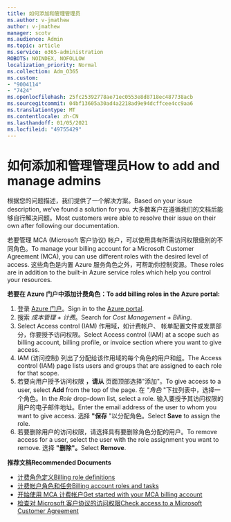 ```yaml
---
title: 如何添加和管理管理员
ms.author: v-jmathew
author: v-jmathew
manager: scotv
ms.audience: Admin
ms.topic: article
ms.service: o365-administration
ROBOTS: NOINDEX, NOFOLLOW
localization_priority: Normal
ms.collection: Adm_O365
ms.custom:
- "9004114"
- "7424"
ms.openlocfilehash: 25fc25392778ae71ec0553e8d8718ec487738acb
ms.sourcegitcommit: 04bf13605a30ad4a2218ad9e94dcffcee4cc9aa6
ms.translationtype: MT
ms.contentlocale: zh-CN
ms.lasthandoff: 01/05/2021
ms.locfileid: "49755429"
---
```

# <a name="how-to-add-and-manage-admins"></a><span data-ttu-id="b3ff3-102">如何添加和管理管理员</span><span class="sxs-lookup"><span data-stu-id="b3ff3-102">How to add and manage admins</span></span>

<span data-ttu-id="b3ff3-103">根据您的问题描述，我们提供了一个解决方案。</span><span class="sxs-lookup"><span data-stu-id="b3ff3-103">Based on your issue description, we’ve found a solution for you.</span></span> <span data-ttu-id="b3ff3-104">大多数客户在遵循我们的文档后能够自行解决问题。</span><span class="sxs-lookup"><span data-stu-id="b3ff3-104">Most customers were able to resolve their issue on their own after following our documentation.</span></span>

<span data-ttu-id="b3ff3-105">若要管理 MCA (Microsoft 客户协议) 帐户，可以使用具有所需访问权限级别的不同角色。</span><span class="sxs-lookup"><span data-stu-id="b3ff3-105">To manage your billing account for a Microsoft Customer Agreement (MCA), you can use different roles with the desired level of access.</span></span> <span data-ttu-id="b3ff3-106">这些角色是内置 Azure 服务角色之外，可帮助你控制资源。</span><span class="sxs-lookup"><span data-stu-id="b3ff3-106">These roles are in addition to the built-in Azure service roles which help you control your resources.</span></span>

<span data-ttu-id="b3ff3-107">**若要在 Azure 门户中添加计费角色：**</span><span class="sxs-lookup"><span data-stu-id="b3ff3-107">**To add billing roles in the Azure portal:**</span></span>

1. <span data-ttu-id="b3ff3-108">登录 [Azure 门户](https://portal.azure.com/)。</span><span class="sxs-lookup"><span data-stu-id="b3ff3-108">Sign in to the [Azure portal](https://portal.azure.com/).</span></span>
2. <span data-ttu-id="b3ff3-109">搜索 *成本管理 + 计费*。</span><span class="sxs-lookup"><span data-stu-id="b3ff3-109">Search for *Cost Management + Billing*.</span></span>
3. <span data-ttu-id="b3ff3-110">Select Access control (IAM) 作用域，如计费帐户、 帐单配置文件或发票部分，你要授予访问权限。</span><span class="sxs-lookup"><span data-stu-id="b3ff3-110">Select Access control (IAM) at a scope such as billing account, billing profile, or invoice section where you want to give access.</span></span>
4. <span data-ttu-id="b3ff3-111">IAM (访问控制) 列出了分配给该作用域的每个角色的用户和组。</span><span class="sxs-lookup"><span data-stu-id="b3ff3-111">The Access control (IAM) page lists users and groups that are assigned to each role for that scope.</span></span>
5. <span data-ttu-id="b3ff3-112">若要向用户授予访问权限 **，请从** 页面顶部选择"添加"。</span><span class="sxs-lookup"><span data-stu-id="b3ff3-112">To give access to a user, select **Add** from the top of the page.</span></span> <span data-ttu-id="b3ff3-113">在 *"角色* "下拉列表中，选择一个角色。</span><span class="sxs-lookup"><span data-stu-id="b3ff3-113">In the *Role* drop-down list, select a role.</span></span> <span data-ttu-id="b3ff3-114">输入要授予其访问权限的用户的电子邮件地址。</span><span class="sxs-lookup"><span data-stu-id="b3ff3-114">Enter the email address of the user to whom you want to give access.</span></span> <span data-ttu-id="b3ff3-115">选择 **"保存** "以分配角色。</span><span class="sxs-lookup"><span data-stu-id="b3ff3-115">Select **Save** to assign the role.</span></span>
6. <span data-ttu-id="b3ff3-116">若要删除用户的访问权限，请选择具有要删除角色分配的用户。</span><span class="sxs-lookup"><span data-stu-id="b3ff3-116">To remove access for a user, select the user with the role assignment you want to remove.</span></span> <span data-ttu-id="b3ff3-117">选择 **"删除"。**</span><span class="sxs-lookup"><span data-stu-id="b3ff3-117">Select **Remove**.</span></span>

<span data-ttu-id="b3ff3-118">**推荐文档**</span><span class="sxs-lookup"><span data-stu-id="b3ff3-118">**Recommended Documents**</span></span>

- [<span data-ttu-id="b3ff3-119">计费角色定义</span><span class="sxs-lookup"><span data-stu-id="b3ff3-119">Billing role definitions</span></span>](https://docs.microsoft.com/azure/cost-management-billing/manage/understand-mca-roles)
- [<span data-ttu-id="b3ff3-120">计费帐户角色和任务</span><span class="sxs-lookup"><span data-stu-id="b3ff3-120">Billing account roles and tasks</span></span>](https://docs.microsoft.com/azure/cost-management-billing/manage/understand-mca-roles#billing-account-roles-and-tasks)
- [<span data-ttu-id="b3ff3-121">开始使用 MCA 计费帐户</span><span class="sxs-lookup"><span data-stu-id="b3ff3-121">Get started with your MCA billing account</span></span>](https://docs.microsoft.com/azure/cost-management-billing/understand/mca-overview)
- [<span data-ttu-id="b3ff3-122">检查对 Microsoft 客户协议的访问权限</span><span class="sxs-lookup"><span data-stu-id="b3ff3-122">Check access to a Microsoft Customer Agreement</span></span>](https://docs.microsoft.com/azure/cost-management-billing/manage/change-credit-card?WT.mc_id=Portal-Microsoft_Azure_Support%22%20%5Cl%20%22manage-credit-cards-for-a-microsoft-customer-agreement%22%20%5Ct%20%22_blank#check-the-type-of-your-account)
